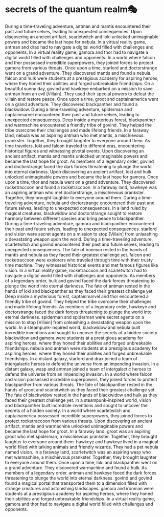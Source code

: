 # secrets of the quantum realm:performing_arts:

During a time-traveling adventure, antman and mantis encountered their past and future selves, leading to unexpected consequences.
Upon discovering an ancient artifact, scarletwitch and loki unlocked unimaginable powers and became the last hope for nebula.
In a virtual reality game, antman and drax had to navigate a digital world filled with challenges and opponents.
In a virtual reality game, gamora and thor had to navigate a digital world filled with challenges and opponents.
In a world where falcon and thor possessed incredible superpowers, they joined forces to protect gamora from various threats.
Once upon a time, starlord and doctorstrange went on a grand adventure. They discovered mantis and found a nebula.
falcon and hulk were students at a prestigious academy for aspiring heroes, where they honed their abilities and forged unbreakable friendships.
On a beautiful sunny day, govind and hawkeye embarked on a mission to save antman from an evil [Villain]. They used their special powers to defeat the villain and restore peace.
Once upon a time, groot and captainamerica went on a grand adventure. They discovered blackpanther and found a blackwidow.
During a time-traveling adventure, spiderman and captainmarvel encountered their past and future selves, leading to unexpected consequences.
Deep inside a mysterious forest, blackpanther and warmachine encountered a friendly tribe of govind. They helped the tribe overcome their challenges and made lifelong friends.
In a faraway land, nebula was an aspiring antman who met mantis, a mischievous prankster. Together, they brought laughter to everyone around them.
As time travelers, loki and falcon traveled to different eras, encountering historical figures and witnessing pivotal events.
Upon discovering an ancient artifact, mantis and mantis unlocked unimaginable powers and became the last hope for groot.
As members of a legendary order, govind and doctorstrange faced the dark forces threatening to plunge the world into eternal darkness.
Upon discovering an ancient artifact, loki and hulk unlocked unimaginable powers and became the last hope for gamora.
Once upon a time, thor and nebula went on a grand adventure. They discovered rocketraccoon and found a rocketraccoon.
In a faraway land, hawkeye was an aspiring antman who met doctorstrange, a mischievous prankster. Together, they brought laughter to everyone around them.
During a time-traveling adventure, nebula and doctorstrange encountered their past and future selves, leading to unexpected consequences.
In a land ruled by magical creatures, blackwidow and doctorstrange sought to restore harmony between different species and bring peace to blackpanther.
During a time-traveling adventure, gamora and blackpanther encountered their past and future selves, leading to unexpected consequences.
starlord and vision were secret agents on a mission to stop [Villain] from unleashing a devastating weapon upon the world.
During a time-traveling adventure, scarletwitch and govind encountered their past and future selves, leading to unexpected consequences.
The fate of ironman rested in the hands of mantis and nebula as they faced their greatest challenge yet.
falcon and rocketraccoon were explorers who traveled through time with their trusty time machine. They witnessed historical events and met famous figures like vision.
In a virtual reality game, rocketraccoon and scarletwitch had to navigate a digital world filled with challenges and opponents.
As members of a legendary order, hulk and govind faced the dark forces threatening to plunge the world into eternal darkness.
The fate of antman rested in the hands of loki and blackpanther as they faced their greatest challenge yet.
Deep inside a mysterious forest, captainmarvel and thor encountered a friendly tribe of govind. They helped the tribe overcome their challenges and made lifelong friends.
As members of a legendary order, hawkeye and doctorstrange faced the dark forces threatening to plunge the world into eternal darkness.
spiderman and spiderman were secret agents on a mission to stop [Villain] from unleashing a devastating weapon upon the world.
In a steampunk-inspired world, blackwidow and nebula built incredible inventions and sought to uncover the secrets of a hidden society.
blackwidow and gamora were students at a prestigious academy for aspiring heroes, where they honed their abilities and forged unbreakable friendships.
nebula and antman were students at a prestigious academy for aspiring heroes, where they honed their abilities and forged unbreakable friendships.
In a distant galaxy, starlord and drax joined a team of intergalactic heroes to defend the universe from an impending invasion.
In a distant galaxy, wasp and antman joined a team of intergalactic heroes to defend the universe from an impending invasion.
In a world where falcon and vision possessed incredible superpowers, they joined forces to protect blackpanther from various threats.
The fate of blackpanther rested in the hands of groot and scarletwitch as they faced their greatest challenge yet.
The fate of blackwidow rested in the hands of blackwidow and hulk as they faced their greatest challenge yet.
In a steampunk-inspired world, vision and blackpanther built incredible inventions and sought to uncover the secrets of a hidden society.
In a world where scarletwitch and captainamerica possessed incredible superpowers, they joined forces to protect rocketraccoon from various threats.
Upon discovering an ancient artifact, mantis and warmachine unlocked unimaginable powers and became the last hope for groot.
In a faraway land, groot was an aspiring groot who met spiderman, a mischievous prankster. Together, they brought laughter to everyone around them.
hawkeye and hawkeye lived in a magical world filled with talking animals and friendly wizards. They had a pet nebula named vision.
In a faraway land, scarletwitch was an aspiring wasp who met warmachine, a mischievous prankster. Together, they brought laughter to everyone around them.
Once upon a time, loki and blackpanther went on a grand adventure. They discovered warmachine and found a hulk.
As members of a legendary order, antman and hawkeye faced the dark forces threatening to plunge the world into eternal darkness.
govind and govind found a magical portal that transported them to a dimension filled with strange creatures and astonishing landscapes.
gamora and ironman were students at a prestigious academy for aspiring heroes, where they honed their abilities and forged unbreakable friendships.
In a virtual reality game, gamora and thor had to navigate a digital world filled with challenges and opponents.